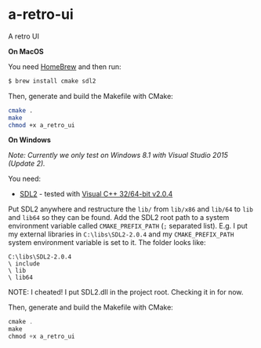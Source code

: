 # a-retro-ui
A retro UI


**On MacOS**

You need [HomeBrew](http://brew.sh/) and then run:

```bash
$ brew install cmake sdl2
```


Then, generate and build the Makefile with CMake:

```bash
cmake .
make
chmod +x a_retro_ui
```


**On Windows**

*Note: Currently we only test on Windows 8.1 with Visual Studio 2015 (Update 2).*

You need:

* [SDL2](https://www.libsdl.org/download-2.0.php) - tested with [Visual C++ 32/64-bit v2.0.4](https://www.libsdl.org/release/SDL2-devel-2.0.4-VC.zip)

Put SDL2 anywhere and restructure the `lib/` from `lib/x86` and `lib/64` to `lib` and `lib64` so they can be found. Add the SDL2 root path to a system environment variable called `CMAKE_PREFIX_PATH` (`;` separated list). E.g. I put my external libraries in `C:\libs\SDL2-2.0.4` and my `CMAKE_PREFIX_PATH` system environment variable is set to it. The folder looks like:

```
C:\libs\SDL2-2.0.4
\ include
\ lib
\ lib64
```

NOTE: I cheated! I put SDL2.dll in the project root. Checking it in for now.

Then, generate and build the Makefile with CMake:

```powershell
cmake .
make
chmod +x a_retro_ui
```
